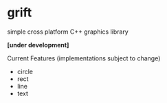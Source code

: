 # grift

simple cross platform C++ graphics library

**[under development]**

Current Features (implementations subject to change)

* circle
* rect
* line
* text
